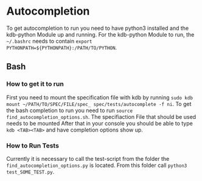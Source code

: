 # Autocompletion
To get autocompletion to run you need to have python3 installed and the kdb-python Module up and running.
For the kdb-python Module to run, the `~/.bashrc` needs to contain `export PYTHONPATH=${PYTHONPATH}:/PATH/TO/PYTHON`.

## Bash
### How to get it to run
First you need to mount the specification file with kdb by running `sudo kdb mount ~/PATH/TO/SPEC/FILE/spec_ spec/tests/autocomplete -f ni`.
To get the bash completion to run you need to run `source find_autocompletion_options.sh`. The specifiaction File that should be used needs to be mounted
After that in your console you should be able to type `kdb <TAB><TAB>` and have completion options show up.

### How to Run Tests
Currently it is necessary to call the test-script from the folder the `find_autocompletion_options.py` is located.
From this folder call `python3 test_SOME_TEST.py`.